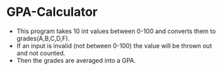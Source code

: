 # GPA-Calculator
* This program takes 10 int values between 0-100 and converts them to grades(A,B,C,D,F).
* If an input is invalid (not between 0-100) the value will be thrown out and not counted.
* Then the grades are averaged into a GPA.
